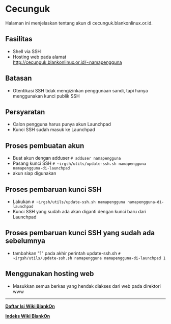 # Cecunguk
Halaman ini menjelaskan tentang akun di cecunguk.blankonlinux.or.id.

## Fasilitas
  * Shell via SSH
  * Hosting web pada alamat ​http://cecunguk.blankonlinux.or.id/~namapengguna

## Batasan
  * Otentikasi SSH tidak mengizinkan penggunaan sandi, tapi hanya menggunakan
      kunci publik SSH

## Persyaratan
  * Calon pengguna harus punya akun Launchpad
  * Kunci SSH sudah masuk ke Launchpad

## Proses pembuatan akun
  * Buat akun dengan adduser
      `# adduser namapengguna`
  * Pasang kunci SSH
      `# ~irgsh/utils/update-ssh.sh namapengguna namapengguna-di-launchpad`
  * akun siap digunakan

## Proses pembaruan kunci SSH
  * Lakukan
      `# ~irgsh/utils/update-ssh.sh namapengguna namapengguna-di-launchpad`
  * Kunci SSH yang sudah ada akan diganti dengan kunci baru dari Launchpad

## Proses pembaruan kunci SSH yang sudah ada sebelumnya
  * tambahkan "1" pada akhir perintah update-ssh.sh
      `# ~irgsh/utils/update-ssh.sh namapengguna namapengguna-di-launchpad 1`

## Menggunakan hosting web
  * Masukkan semua berkas yang hendak diakses dari web pada direktori www


---
[**Daftar Isi Wiki BlankOn**](/wiki/DaftarIsi/index.html)
 
[**Indeks Wiki BlankOn**](/wiki/Indeks.html)

